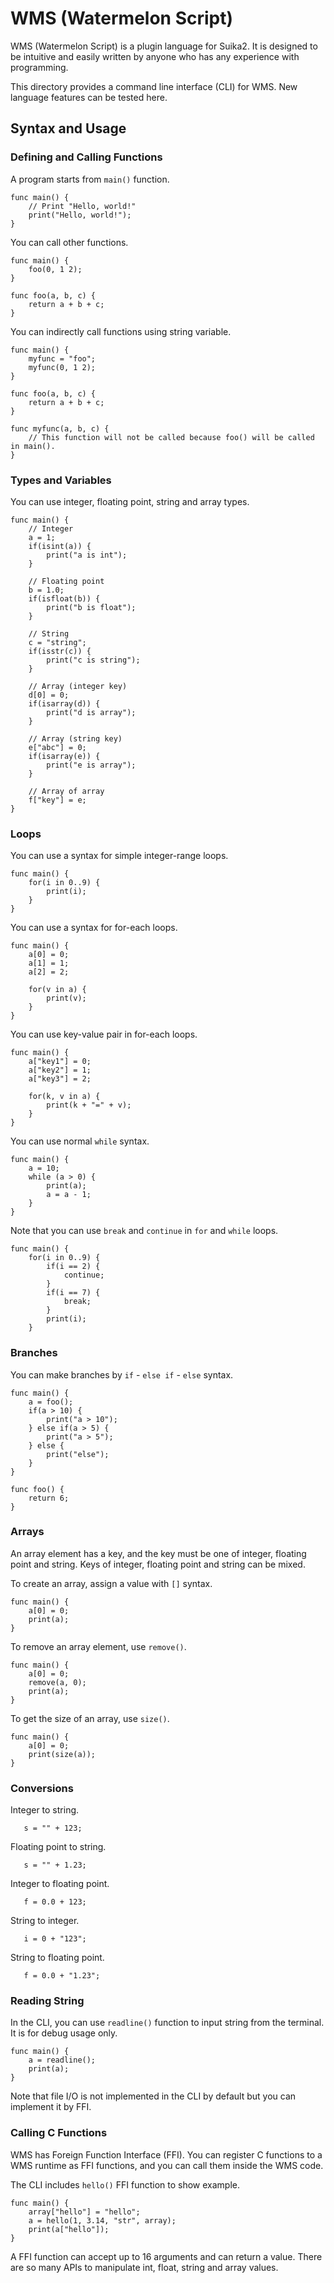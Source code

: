 WMS (Watermelon Script)
=======================

WMS (Watermelon Script) is a plugin language for Suika2.
It is designed to be intuitive and easily written by anyone who has any experience with programming.

This directory provides a command line interface (CLI) for WMS.
New language features can be tested here.

## Syntax and Usage

### Defining and Calling Functions

A program starts from `main()` function.
```
func main() {
    // Print "Hello, world!"
    print("Hello, world!");
}
```

You can call other functions.
```
func main() {
    foo(0, 1 2);
}

func foo(a, b, c) {
    return a + b + c;
}
```

You can indirectly call functions using string variable.
```
func main() {
    myfunc = "foo";
    myfunc(0, 1 2);
}

func foo(a, b, c) {
    return a + b + c;
}

func myfunc(a, b, c) {
    // This function will not be called because foo() will be called in main().
}
```

### Types and Variables

You can use integer, floating point, string and array types.
```
func main() {
    // Integer
    a = 1;
    if(isint(a)) {
        print("a is int");
    }

    // Floating point
    b = 1.0;
    if(isfloat(b)) {
        print("b is float");
    }

    // String
    c = "string";
    if(isstr(c)) {
        print("c is string");
    }

    // Array (integer key)
    d[0] = 0;
    if(isarray(d)) {
        print("d is array");
    }

    // Array (string key)
    e["abc"] = 0;
    if(isarray(e)) {
        print("e is array");
    }

    // Array of array
    f["key"] = e;
}
```

### Loops

You can use a syntax for simple integer-range loops.
```
func main() {
    for(i in 0..9) {
        print(i);
    }
}
```

You can use a syntax for for-each loops.
```
func main() {
    a[0] = 0;
    a[1] = 1;
    a[2] = 2;

    for(v in a) {
        print(v);
    }
}
```

You can use key-value pair in for-each loops.
```
func main() {
    a["key1"] = 0;
    a["key2"] = 1;
    a["key3"] = 2;

    for(k, v in a) {
        print(k + "=" + v);
    }
}
```

You can use normal `while` syntax.
```
func main() {
    a = 10;
    while (a > 0) {
        print(a);
        a = a - 1;
    }
}
```

Note that you can use `break` and `continue` in `for` and `while` loops.
```
func main() {
    for(i in 0..9) {
        if(i == 2) {
            continue;
        }
        if(i == 7) {
            break;
        }
        print(i);
    }
```

### Branches

You can make branches by `if` - `else if` - `else` syntax.
```
func main() {
    a = foo();
    if(a > 10) {
        print("a > 10");
    } else if(a > 5) {
        print("a > 5");
    } else {
        print("else");
    }
}

func foo() {
    return 6;
}
```

### Arrays

An array element has a key, and the key must be one of integer, floating point and string.
Keys of integer, floating point and string can be mixed.

To create an array, assign a value with `[]` syntax.
```
func main() {
    a[0] = 0;
    print(a);
}
```

To remove an array element, use `remove()`.
```
func main() {
    a[0] = 0;
    remove(a, 0);
    print(a);
}
```

To get the size of an array, use `size()`.
```
func main() {
    a[0] = 0;
    print(size(a));
}
```

### Conversions

Integer to string.
```
   s = "" + 123;
```

Floating point to string.
```
   s = "" + 1.23;
```

Integer to floating point.
```
   f = 0.0 + 123;
```

String to integer.
```
   i = 0 + "123";
```

String to floating point.
```
   f = 0.0 + "1.23";
```

### Reading String

In the CLI, you can use `readline()` function to input string from the terminal.
It is for debug usage only.
```
func main() {
    a = readline();
    print(a);
}
```

Note that file I/O is not implemented in the CLI by default
but you can implement it by FFI.

### Calling C Functions

WMS has Foreign Function Interface (FFI).
You can register C functions to a WMS runtime as FFI functions,
and you can call them inside the WMS code.

The CLI includes `hello()` FFI function to show example.
```
func main() {
    array["hello"] = "hello";
    a = hello(1, 3.14, "str", array);
    print(a["hello"]);
}
```

A FFI function can accept up to 16 arguments and can return a value.
There are so many APIs to manipulate int, float, string and array values.
